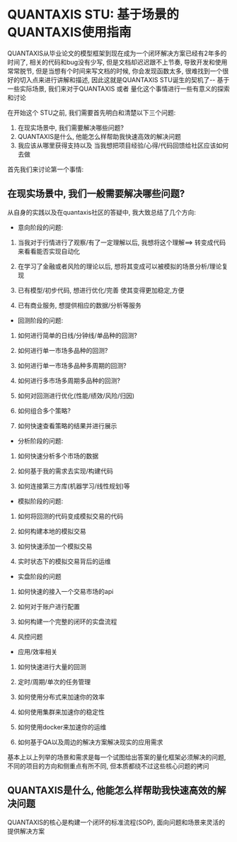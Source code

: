 # QUANTAXIS STU: 基于场景的QUANTAXIS使用指南

QUANTAXIS从毕业论文的模型框架到现在成为一个闭环解决方案已经有2年多的时间了, 相关的代码和bug没有少写, 但是文档却迟迟跟不上节奏, 导致开发和使用常常脱节, 但是当想有个时间来写文档的时候, 你会发现函数太多, 很难找到一个很好的切入点来进行讲解和描述, 因此这就是QUANTAXIS STU诞生的契机了-- 基于一些实际场景, 我们来对于QUANTAXIS 或者 量化这个事情进行一些有意义的探索和讨论


在开始这个 STU之前, 我们需要首先明白和清楚以下三个问题:

1. 在现实场景中, 我们需要解决哪些问题?
2. QUANTAXIS是什么, 他能怎么样帮助我快速高效的解决问题
3. 我应该从哪里获得支持以及 当我想把项目经验/心得/代码回馈给社区应该如何去做

首先我们来讨论第一个事情:

## 在现实场景中, 我们一般需要解决哪些问题?


从自身的实践以及在quantaxis社区的答疑中, 我大致总结了几个方向:


- 意向阶段的问题:

1. 当我对于行情进行了观察/有了一定理解以后, 我想将这个理解==> 转变成代码来看看能否实现自动化

2. 在学习了金融或者风险的理论以后, 想将其变成可以被模拟的场景分析/理论复现

3. 已有模型/初步代码, 想进行优化/完善 使其变得更加稳定,方便

4. 已有商业服务, 想提供相应的数据/分析等服务


- 回测阶段的问题:

1. 如何进行简单的日线/分钟线/单品种的回测?

2. 如何进行单一市场多品种的回测?

3. 如何进行单一市场多品种多周期的回测?

4. 如何进行多市场多周期多品种的回测?

5. 如何对回测进行优化(性能/绩效/风险/归因)

6. 如何组合多个策略?

7. 如何快速查看策略的结果并进行展示

- 分析阶段的问题:

1. 如何快速分析多个市场的数据

2. 如何基于我的需求去实现/构建代码

3. 如何连接第三方库(机器学习/线性规划)等


- 模拟阶段的问题:

1. 如何将回测的代码变成模拟交易的代码

2. 如何构建本地的模拟交易

3. 如何快速添加一个模拟交易

4. 实时状态下的模拟交易背后的运维

- 实盘阶段的问题

1. 如何快速的接入一个交易市场的api

2. 如何对于账户进行配置

3. 如何构建一个完整的闭环的实盘流程

4. 风控问题

- 应用/效率相关

1. 如何快速进行大量的回测

2. 定时/周期/单次的任务管理

3. 如何使用分布式来加速你的效率

4. 如何使用集群来加速你的稳定性

5. 如何使用docker来加速你的运维

6. 如何基于QA以及周边的解决方案解决现实的应用需求


基本上以上列举的场景和需求是每一个试图给出答案的量化框架必须解决的问题, 不同的项目的方向和侧重点有所不同, 但本质都绕不过这些核心问题的拷问


## QUANTAXIS是什么, 他能怎么样帮助我快速高效的解决问题

QUANTAXIS的核心是构建一个闭环的标准流程(SOP), 面向问题和场景来灵活的提供解决方案

